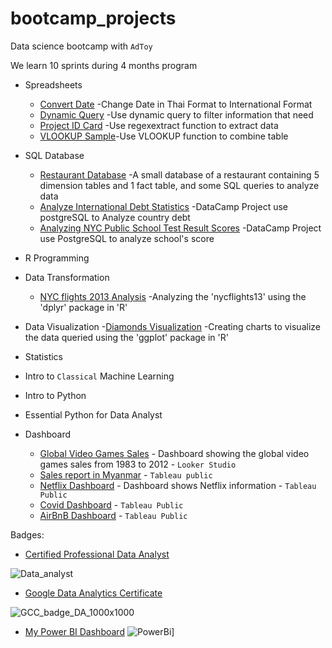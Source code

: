# bootcamp_projects
Data science bootcamp with `AdToy`

We learn 10 sprints during 4 months program

- Spreadsheets
    - [Convert Date](https://github.com/rajatisace/bootcamp_projects/blob/main/SpreadSheets/Convert_Date.PNG) -Change Date in Thai Format to International Format
    - [Dynamic Query](https://github.com/rajatisace/bootcamp_projects/blob/main/SpreadSheets/Dynamic_Query.PNG) -Use dynamic query to filter information that need
    - [Project ID Card](https://github.com/rajatisace/bootcamp_projects/blob/main/SpreadSheets/Project_ID_Card_Parser.PNG) -Use regexextract function to extract data
    - [VLOOKUP Sample](https://github.com/rajatisace/bootcamp_projects/blob/main/SpreadSheets/Spreedsheets_VLOOKUP.PNG)-Use VLOOKUP function to combine table

- SQL Database
    - [Restaurant Database](https://github.com/rajatisace/bootcamp_projects/blob/main/SQL/restaurant_owner.sql) -A small database of a restaurant containing 5 dimension tables and 1 fact table, and some SQL queries to analyze data
    - [Analyze International Debt Statistics](https://github.com/rajatisace/bootcamp_projects/tree/main/SQL/Analyze%20International%20Debt%20Statistics) -DataCamp Project use postgreSQL to Analyze country debt
    - [Analyzing NYC Public School Test Result Scores](https://github.com/rajatisace/bootcamp_projects/tree/main/SQL/Analyzing%20NYC%20Public%20School%20Test%20Result%20Scores) -DataCamp Project use PostgreSQL to analyze school's score
- R Programming
- Data Transformation
    - [NYC flights 2013 Analysis](https://github.com/rajatisace/bootcamp_projects/blob/main/R/NYC_Flights_2013_Analysis-Data_Transformation.ipynb) -Analyzing the 'nycflights13' using the 'dplyr' package in 'R'
- Data Visualization
    -[Diamonds Visualization](https://github.com/rajatisace/bootcamp_projects/blob/main/R/HW_Dataviz.pdf) -Creating charts to visualize the data queried using the 'ggplot' package in 'R'
- Statistics
- Intro to `Classical` Machine Learning
- Intro to Python
- Essential Python for Data Analyst
- Dashboard
    - [Global Video Games Sales](https://datastudio.google.com/u/0/reporting/b787791b-7abf-40b4-b45b-948a5fa96586/page/qSFDD) - Dashboard showing the global video games sales from 1983 to 2012 - `Looker Studio`
    - [Sales report in Myanmar](https://public.tableau.com/app/profile/rajat.chawla/viz/SalesDashboard_16744227941030/SalesDashboard) - `Tableau public`
    - [Netflix Dashboard](https://public.tableau.com/app/profile/rajat.chawla/viz/Netflixdashboard_16744002623450/Netflix) - Dashboard shows Netflix information - `Tableau Public `
    - [Covid Dashboard](https://public.tableau.com/app/profile/rajat.chawla/viz/CovidDashboard_16740639927440/Dashboard1#1) - `Tableau Public`
    - [AirBnB Dashboard](https://public.tableau.com/app/profile/rajat.chawla/viz/AirBnBFullProject_16732356536090/Dashboard1) - `Tableau Public`

Badges:
- [Certified Professional Data Analyst](https://badgr.com/backpack/badges/63c92469f2a88028c26e1f17)

![Data_analyst](https://user-images.githubusercontent.com/104781784/214042038-7eb64d1b-c59a-4f63-b3ae-1fcc969f8d72.png)


- [Google Data Analytics Certificate](https://www.credly.com/users/rajat-chawla.4c47ff5d)

![GCC_badge_DA_1000x1000](https://user-images.githubusercontent.com/104781784/214042188-0dfab77f-c705-4adc-802d-b8533bd051e1.png)

- [My Power BI Dashboard](https://github.com/rajatisace/bootcamp_projects/blob/main/Dashboard/Data%20Career%20Breakdown.pbix)
![PowerBi](https://user-images.githubusercontent.com/104781784/215337264-a90025e9-f807-4139-a342-c37a4a29afd8.PNG)]

